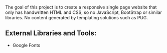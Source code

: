 The goal of this project is to create a responsive single page website that only has handwritten HTML and CSS, so no JavaScript, BootStrap or similar libraries. No content generated by templating solutions such as PUG.

## External Libraries and Tools:
- Google Fonts